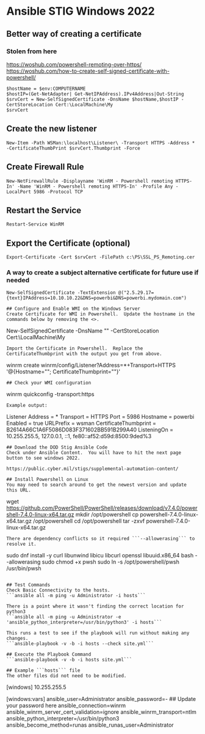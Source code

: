 # Ansible STIG Windows 2022

## Better way of creating a certificate
### Stolen from here 
https://woshub.com/powershell-remoting-over-https/  
https://woshub.com/how-to-create-self-signed-certificate-with-powershell/

```
$hostName = $env:COMPUTERNAME
$hostIP=(Get-NetAdapter| Get-NetIPAddress).IPv4Address|Out-String
$srvCert = New-SelfSignedCertificate -DnsName $hostName,$hostIP -CertStoreLocation Cert:\LocalMachine\My
$srvCert
```
## Create the new listener
```
New-Item -Path WSMan:\localhost\Listener\ -Transport HTTPS -Address * -CertificateThumbPrint $srvCert.Thumbprint -Force
```
## Create Firewall Rule
```
New-NetFirewallRule -Displayname 'WinRM - Powershell remoting HTTPS-In' -Name 'WinRM - Powershell remoting HTTPS-In' -Profile Any -LocalPort 5986 -Protocol TCP
```
## Restart the Service
```
Restart-Service WinRM
```
## Export the Certificate (optional)
```
Export-Certificate -Cert $srvCert -FilePath c:\PS\SSL_PS_Remoting.cer
```

### A way to create a subject alternative certificate for future use if needed
```
New-SelfSignedCertificate -TextExtension @("2.5.29.17={text}IPAddress=10.10.10.22&DNS=powerbi&DNS=powerbi.mydomain.com")

## Configure and Enable WMI on the Windows Server
Create Certificate for WMI in Powershell.  Update the hostname in the commands below by removing the <>.
```
New-SelfSignedCertificate -DnsName "<your hostname here>" -CertStoreLocation Cert:\LocalMachine\My
```
Import the Certificate in Powershell.  Replace the CertificateThumbprint with the output you get from above.
```
winrm create winrm/config/Listener?Address=*+Transport=HTTPS '@{Hostname="<your hostname here>"; CertificateThumbprint="<Thumbprint Goes Here>"}'
```
## Check your WMI configuration
```
winrm quickconfig -transport:https
```
Example output:
```
Listener
    Address = *
    Transport = HTTPS
    Port = 5986
    Hostname = powerbi
    Enabled = true
    URLPrefix = wsman
    CertificateThumbprint = B2614A66C1A6F5086D083F371602BB591B299A40
    ListeningOn = 10.255.255.5, 127.0.0.1, ::1, fe80::af52:d59d:8500:9ded%3
```
## Download the DOD Stig Ansible Code
Check under Ansible Content.  You will have to hit the next page button to see windows 2022.

https://public.cyber.mil/stigs/supplemental-automation-content/

## Install Powershell on Linux
You may need to search around to get the newest version and update this URL.
```
wget https://github.com/PowerShell/PowerShell/releases/download/v7.4.0/powershell-7.4.0-linux-x64.tar.gz
mkdir /opt/powershell
cp powershell-7.4.0-linux-x64.tar.gz /opt/powershell
cd /opt/powershell
tar -zxvf powershell-7.4.0-linux-x64.tar.gz
```
There are dependency conflicts so it required ```--allowerasing``` to resolve it.
```
sudo dnf install -y curl libunwind libicu libcurl openssl libuuid.x86_64 bash --allowerasing
sudo chmod +x pwsh
sudo ln -s /opt/powershell/pwsh /usr/bin/pwsh
```

## Test Commands
Check Basic Connectivity to the hosts.  
```ansible all -m ping -u Administrator -i hosts```  

There is a point where it wasn't finding the correct location for python3  
```ansible all -m ping -u Administrator -e 'ansible_python_interpreter=/usr/bin/python3' -i hosts```  

This runs a test to see if the playbook will run without making any changes.  
```ansible-playbook -v -b -i hosts --check site.yml```

## Execute the Playbook Command
```ansible-playbook -v -b -i hosts site.yml```

## Example ```hosts``` file
The other files did not need to be modified.
```
[windows]
10.255.255.5

[windows:vars]
ansible_user=Administrator
ansible_password=-<YOUR PASSWORD HERE> ## Update your password here
ansible_connection=winrm
ansible_winrm_server_cert_validation=ignore
ansible_winrm_transport=ntlm
ansible_python_interpreter=/usr/bin/python3
ansible_become_method=runas
ansible_runas_user=Administrator
```
